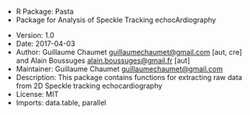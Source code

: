 * R Package: Pasta
* Package for Analysis of Speckle Tracking echocArdiography
- Version: 1.0
- Date: 2017-04-03
- Author: Guillaume Chaumet <guillaumechaumet@gmail.com> [aut, cre] and Alain Boussuges <alain.boussuges@gmail.fr> [aut]
- Maintainer: Guillaume Chaumet <guillaumechaumet@gmail.com>
- Description: This package contains functions for extracting raw data from 2D Speckle tracking echocardiography
- License: MIT
- Imports: data.table, parallel
